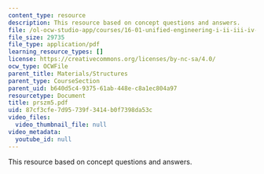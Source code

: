 ```yaml
---
content_type: resource
description: This resource based on concept questions and answers.
file: /ol-ocw-studio-app/courses/16-01-unified-engineering-i-ii-iii-iv-fall-2005-spring-2006/87cf3cfe7d95739f3414b0f7398da53c_prszm5.pdf
file_size: 29735
file_type: application/pdf
learning_resource_types: []
license: https://creativecommons.org/licenses/by-nc-sa/4.0/
ocw_type: OCWFile
parent_title: Materials/Structures
parent_type: CourseSection
parent_uid: b640d5c4-9375-61ab-448e-c8a1ec804a97
resourcetype: Document
title: prszm5.pdf
uid: 87cf3cfe-7d95-739f-3414-b0f7398da53c
video_files:
  video_thumbnail_file: null
video_metadata:
  youtube_id: null
---
```

This resource based on concept questions and answers.